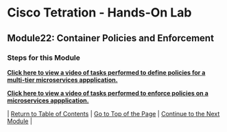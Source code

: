 # Cisco Tetration - Hands-On Lab
  
## Module22: Container Policies and Enforcement
  

### Steps for this Module  
  

<a href="https://cisco-tetration-hol-content.s3.amazonaws.com/videos/26_sock_shop_policy_def.mp4" style="font-weight:bold" title="Container Policy Definition">Click here to view a video of tasks performed to define policies for a multi-tier microservices appplication.</a>
  
<a href="https://cisco-tetration-hol-content.s3.amazonaws.com/videos/27_sock_shop_enforcement.mp4" style="font-weight:bold" title="Container Policy Enforcement">Click here to view a video of tasks performed to enforce policies on a microservices appplication.</a>

  

| [Return to Table of Contents](https://onstakinc.github.io/cisco-tetration-hol/labguide/) | [Go to Top of the Page](https://onstakinc.github.io/cisco-tetration-hol/labguide/module22/) | [Continue to the Next Module](https://onstakinc.github.io/cisco-tetration-hol/labguide/module23/) |
